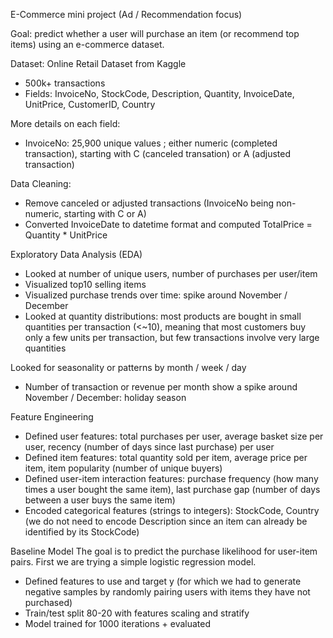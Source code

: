 E-Commerce mini project (Ad / Recommendation focus)

Goal: predict whether a user will purchase an item (or recommend top items) using an e-commerce dataset.

Dataset: Online Retail Dataset from Kaggle
- 500k+ transactions
- Fields: InvoiceNo, StockCode, Description, Quantity, InvoiceDate, UnitPrice, CustomerID, Country

More details on each field:
- InvoiceNo: 25,900 unique values ; either numeric (completed transaction), starting with C (canceled transation) or A (adjusted transaction)

Data Cleaning:
- Remove canceled or adjusted transactions (InvoiceNo being non-numeric, starting with C or A)
- Converted InvoiceDate to datetime format and computed TotalPrice = Quantity * UnitPrice

Exploratory Data Analysis (EDA)
- Looked at number of unique users, number of purchases per user/item
- Visualized top10 selling items
- Visualized purchase trends over time: spike around November / December
- Looked at quantity distributions: most products are bought in small quantities per transaction (<~10), meaning that most customers buy only a few units per transaction, but few transactions involve very large quantities

Looked for seasonality or patterns by month / week / day
- Number of transaction or revenue per month show a spike around November / December: holiday season

Feature Engineering
- Defined user features: total purchases per user, average basket size per user, recency (number of days since last purchase) per user
- Defined item features: total quantity sold per item, average price per item, item popularity (number of unique buyers)
- Defined user-item interaction features: purchase frequency (how many times a user bought the same item), last purchase gap (number of days between a user buys the same item)
- Encoded categorical features (strings to integers): StockCode, Country (we do not need to encode Description since an item can already be identified by its StockCode)

Baseline Model
The goal is to predict the purchase likelihood for user-item pairs. First we are trying a simple logistic regression model.
- Defined features to use and target y (for which we had to generate negative samples by randomly pairing users with items they have not purchased)
- Train/test split 80-20 with features scaling and stratify
- Model trained for 1000 iterations + evaluated

